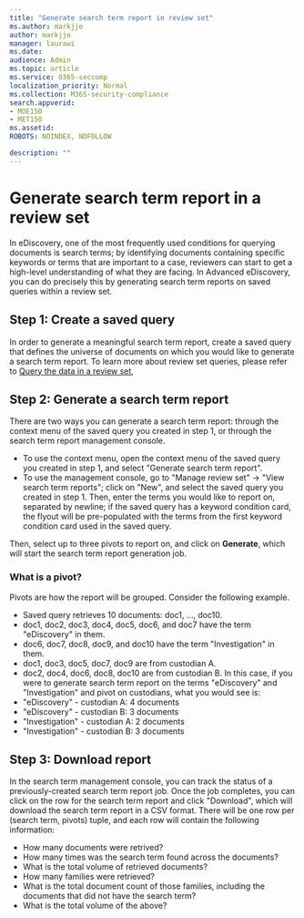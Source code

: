 ```yaml
---
title: "Generate search term report in review set"
ms.author: markjjo
author: markjjo
manager: laurawi
ms.date: 
audience: Admin
ms.topic: article
ms.service: O365-seccomp
localization_priority: Normal
ms.collection: M365-security-compliance 
search.appverid: 
- MOE150
- MET150
ms.assetid: 
ROBOTS: NOINDEX, NOFOLLOW 

description: ""
---
```

# Generate search term report in a review set
In eDiscovery, one of the most frequently used conditions for querying documents is search terms; by identifying documents containing specific keywords or terms that are important to a case, reviewers can start to get a high-level understanding of what they are facing. In Advanced eDiscovery, you can do precisely this by generating search term reports on saved queries within a review set.

## Step 1: Create a saved query
In order to generate a meaningful search term report, create a saved query that defines the universe of documents on which you would like to generate a search term report. To learn more about review set queries, please refer to [Query the data in a review set](review-set-search.md),

## Step 2: Generate a search term report
There are two ways you can generate a search term report: through the context menu of the saved query you created in step 1, or through the search term report management console.
- To use the context menu, open the context menu of the saved query you created in step 1, and select "Generate search term report".
- To use the management console, go to "Manage review set" -> "View search term reports"; click on "New", and select the saved query you created in step 1.
Then, enter the terms you would like to report on, separated by newline; if the saved query has a keyword condition card, the flyout will be pre-populated with the terms from the first keyword condition card used in the saved query.

Then, select up to three pivots to report on, and click on **Generate**, which will start the search term report generation job.

### What is a pivot?
Pivots are how the report will be grouped. Consider the following example.
- Saved query retrieves 10 documents: doc1, ..., doc10.
- doc1, doc2, doc3, doc4, doc5, doc6, and doc7 have the term "eDiscovery" in them.
- doc6, doc7, doc8, doc9, and doc10 have the term "Investigation" in them.
- doc1, doc3, doc5, doc7, doc9 are from custodian A.
- doc2, doc4, doc6, doc8, doc10 are from custodian B.
In this case, if you were to generate search term report on the terms "eDiscovery" and "Investigation" and pivot on custodians, what you would see is:
- "eDiscovery" - custodian A: 4 documents
- "eDiscovery" - custodian B: 3 documents
- "Investigation" - custodian A: 2 documents
- "Investigation" - custodian B: 3 documents

## Step 3: Download report
In the search term management console, you can track the status of a previously-created search term report job. Once the job completes, you can click on the row for the search term report and click "Download", which will download the search term report in a CSV format. There will be one row per (search term, pivots) tuple, and each row will contain the following information:
- How many documents were retrived?
- How many times was the search term found across the documents?
- What is the total volume of retrieved documents?
- How many families were retrieved?
- What is the total document count of those families, including the documents that did not have the search term?
- What is the total volume of the above?